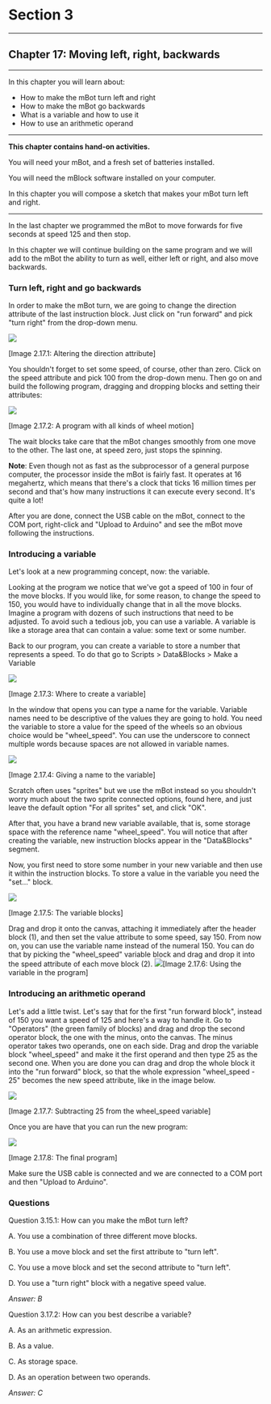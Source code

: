 # Section 3

---

## Chapter 17: Moving left, right, backwards

---

In this chapter you will learn about:

* How to make the mBot turn left and right
* How to make the mBot go backwards
* What is a variable and how to use it
* How to use an arithmetic operand

---

**This chapter contains hand-on activities.**

You will need your mBot, and a fresh set of batteries installed.

You will need the mBlock software installed on your computer.

In this chapter you will compose a sketch that makes your mBot turn left and right.

---

In the last chapter we programmed the mBot to move forwards for five seconds at speed 125 and then stop.

In this chapter we will continue building on the same program and we will add to the mBot the ability to turn as well, either left or right, and also move backwards.

### Turn left, right and go backwards

In order to make the mBot turn, we are going to change the direction attribute of the last instruction block. Just click on "run forward" and pick "turn right" from the drop-down menu.

![](/assets/Img.3.17.1.jpg)

\[Image 2.17.1: Altering the direction attribute\]

You shouldn't forget to set some speed, of course, other than zero. Click on the speed attribute and pick 100 from the drop-down menu. Then go on and build the following program, dragging and dropping blocks and setting their attributes:

![](/assets/Img.3.17.2.jpg)

\[Image 2.17.2: A program with all kinds of wheel motion\]

The wait blocks take care that the mBot changes smoothly from one move to the other. The last one, at speed zero, just stops the spinning.

**Note**: Even though not as fast as the subprocessor of a general purpose computer, the processor inside the mBot is fairly fast. It operates at 16 megahertz, which means that there's a clock that ticks 16 million times per second and that's how many instructions it can execute every second. It's quite a lot!

After you are done, connect the USB cable on the mBot, connect to the COM port, right-click and "Upload to Arduino" and see the mBot move following the instructions.

### Introducing a variable

Let's look at a new programming concept, now: the variable.

Looking at the program we notice that we've got a speed of 100 in four of the move blocks. If you would like, for some reason, to change the speed to 150, you would have to individually change that in all the move blocks. Imagine a program with dozens of such instructions that need to be adjusted. To avoid such a tedious job, you can use a variable. A variable is like a storage area that can contain a value: some text or some number.

Back to our program, you can create a variable to store a number that represents a speed. To do that go to Scripts &gt; Data&Blocks &gt; Make a Variable

![](/assets/Img.3.17.3.jpg)

\[Image 2.17.3: Where to create a variable\]

In the window that opens you can type a name for the variable. Variable names need to be descriptive of the values they are going to hold. You need the variable to store a value for the speed of the wheels so an obvious choice would be "wheel\_speed". You can use the underscore to connect multiple words because spaces are not allowed in variable names.

![](/assets/Img.3.17.4.jpg)

\[Image 2.17.4: Giving a name to the variable\]

Scratch often uses "sprites" but we use the mBot instead so you shouldn't worry much about the two sprite connected options, found here, and just leave the default option "For all sprites" set, and click "OK".

After that, you have a brand new variable available, that is, some storage space with the reference name "wheel\_speed". You will notice that after creating the variable, new instruction blocks appear in the "Data&Blocks" segment.

Now, you first need to store some number in your new variable and then use it within the instruction blocks. To store a value in the variable you need the "set..." block.

![](/assets/Img.3.17.5.jpg)

\[Image 2.17.5: The variable blocks\]

Drag and drop it onto the canvas, attaching it immediately after the header block \(1\), and then set the value attribute to some speed, say 150. From now on, you can use the variable name instead of the numeral 150. You can do that by picking the "wheel\_speed" variable block and drag and drop it into the speed attribute of each move block \(2\). ![](/assets/Img.3.17.6.jpg)\[Image 2.17.6: Using the variable in the program\]

### Introducing an arithmetic operand

Let's add a little twist. Let's say that for the first "run forward block", instead of 150 you want a speed of 125 and here's a way to handle it. Go to "Operators" \(the green family of blocks\) and drag and drop the second operator block, the one with the minus, onto the canvas. The minus operator takes two operands, one on each side. Drag and drop the variable block "wheel\_speed" and make it the first operand and then type 25 as the second one. When you are done you can drag and drop the whole block it into the "run forward" block, so that the whole expression "wheel\_speed - 25" becomes the new speed attribute, like in the image below.

![](/assets/Img.3.17.7.jpg)

\[Image 2.17.7: Subtracting 25 from the wheel\_speed variable\]

Once you are have that you can run the new program:

![](/assets/Img.3.17.8.jpg)

\[Image 2.17.8: The final program\]

Make sure the USB cable is connected and we are connected to a COM port and then "Upload to Arduino".

### Questions

Question 3.15.1: How can you make the mBot turn left?

A. You use a combination of three different move blocks.

B. You use a move block and set the first attribute to "turn left".

C. You use a move block and set the second attribute to "turn left".

D. You use a "turn right" block with a negative speed value.

_Answer: B_

Question 3.17.2: How can you best describe a variable?

A. As an arithmetic expression.

B. As a value.

C. As storage space.

D. As an operation between two operands.

_Answer: C_

